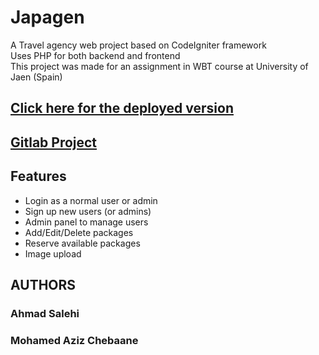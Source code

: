 # Japagen
A Travel agency web project based on CodeIgniter framework<br>
Uses PHP for both backend and frontend<br>
This project was made for an assignment in WBT course at University of Jaen (Spain)<br>

## [Click here for the deployed version](https://wbt2223-6-as.oa.r.appspot.com/pages/view)
## [Gitlab Project](https://gitlab.ujaen.es/mac/WBT2223_team6) 

## Features
 - Login as a normal user or admin
 - Sign up new users (or admins)
 - Admin panel to manage users
 - Add/Edit/Delete packages
 - Reserve available packages
 - Image upload

## AUTHORS
### Ahmad Salehi
### Mohamed Aziz Chebaane
